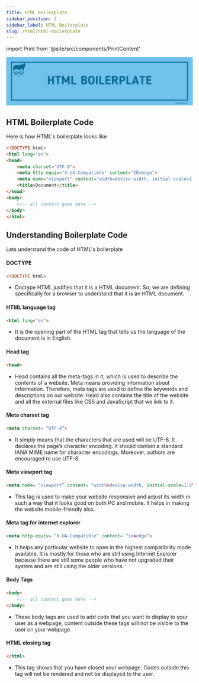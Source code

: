 ```yaml
---
title: HTML Boilerplate
sidebar_position: 3
sidebar_label: HTML Boilerplate
slug: /html/html-boilerplate
---
```


import Print from '@site/src/components/PrintContent'

<!-- # HTML Boilerplate -->

![HTML Boilerplate](../../assets/html/html-boilerplate.png)

## HTML Boilerplate Code

Here is how HTML's boilerplate looks like

```html
<!DOCTYPE html>
<html lang="en">
<head>
    <meta charset="UTF-8">
    <meta http-equiv="X-UA-Compatible" content="IE=edge">
    <meta name="viewport" content="width=device-width, initial-scale=1.0">
    <title>Document</title>
</head>
<body>
    <!-- all content goes here -->
</body>
</html>
```

## Understanding Boilerplate Code

Lets understand the code of HTML's boilerplate

#### DOCTYPE
```html 
<!DOCTYPE html>
```
- Doctype HTML justifies that it is a HTML document. So, we are defining specifically for a browser to understand that it is an HTML document.

#### HTML language tag
```html
<html lang="en">
```
- It is the opening part of the HTML tag that tells us the language of the document is in English.

#### Head tag
```html
<head>
```
- Head contains all the meta-tags in it, which is used to describe the contents of a website. Meta means providing information about information. Therefore, meta tags are used to define the keywords and descriptions on our website. Head also contains the title of the website and all the external files like CSS and JavaScript that we link to it.

#### Meta charset tag
```html
<meta charset= “UTF-8”>
```
- It simply means that the characters that are used will be UTF-8. It declares the page’s character encoding. It should contain a standard IANA MIME name for character encodings. Moreover, authors are encouraged to use UTF-8. 

#### Meta viewport tag
```html
<meta name= “viewport” content= “width=device-width, initial-scale=1.0">
```
- This tag is used to make your website responsive and adjust its width in such a way that it looks good on both PC and mobile. It helps in making the website mobile-friendly also.

#### Meta tag for internet explorer
```html
<meta http-equiv= “X-UA-Compatible” content= “ie=edge”>
```
- It helps any particular website to open in the highest compatibility mode available. It is mostly for those who are still using Internet Explorer because there are still some people who have not upgraded their system and are still using the older versions.

#### Body Tags
```html
<body>
    <!-- all content goes here -->
</body>
```
- These body tags are used to add code that you want to display to your user as a webpage, content outside these tags will not be visible to the user on your webpage.

#### HTML closing tag
```html
</html>
```
- This tag shows that you have closed your webpage. Codes outside this tag will not be rendered and not be displayed to the user.

<Print />